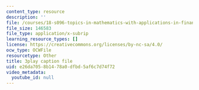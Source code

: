 ```yaml
---
content_type: resource
description: ''
file: /courses/18-s096-topics-in-mathematics-with-applications-in-finance-fall-2013/e26da7058b1478a0dfbd5af6c7d74f72_D2Jn1VrqjWI.srt
file_size: 146583
file_type: application/x-subrip
learning_resource_types: []
license: https://creativecommons.org/licenses/by-nc-sa/4.0/
ocw_type: OCWFile
resourcetype: Other
title: 3play caption file
uid: e26da705-8b14-78a0-dfbd-5af6c7d74f72
video_metadata:
  youtube_id: null
---
```

